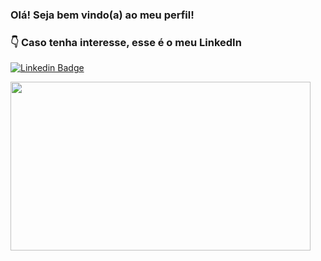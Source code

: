 ### Olá! Seja bem vindo(a) ao meu perfil! 

### :point_down: Caso tenha interesse, esse é o meu LinkedIn 
[![Linkedin Badge](https://img.shields.io/badge/-LinkedIn-blue?style=flat-square&logo=Linkedin&logoColor=white&link=https://www.linkedin.com/in/carla-carvalho-de-lima-65b92bbb)](https://www.linkedin.com/in/carla-carvalho-de-lima-65b92bbb)

<img align="center" width="480" height="270" src="https://gifer.com/embed/VdG3.gif">


<!--
**CarlaCarvaLima/CarlaCarvaLima** is a ✨ _special_ ✨ repository because its `README.md` (this file) appears on your GitHub profile.

Here are some ideas to get you started:

- 🔭 I’m currently working on ...
- 🌱 I’m currently learning ...
- 👯 I’m looking to collaborate on ...
- 🤔 I’m looking for help with ...
- 💬 Ask me about ...
- 📫 How to reach me: ...
- 😄 Pronouns: ...
- ⚡ Fun fact: ...
-->

